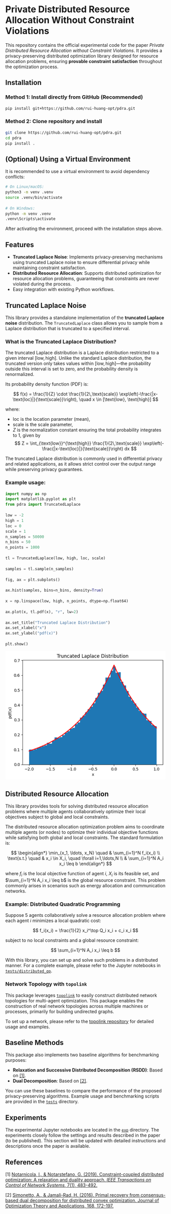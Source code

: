 # Private Distributed Resource Allocation Without Constraint Violations

This repository contains the official experimental code for the paper *Private Distributed Resource Allocation without Constraint Violations*. It provides a privacy-preserving distributed optimization library designed for resource allocation problems, ensuring **provable constraint satisfaction** throughout the optimization process.

## Installation

### Method 1: Install directly from GitHub (Recommended)
```bash
pip install git+https://github.com/rui-huang-opt/pdra.git
```

### Method 2: Clone repository and install
```bash
git clone https://github.com/rui-huang-opt/pdra.git
cd pdra
pip install .
```

## (Optional) Using a Virtual Environment

It is recommended to use a virtual environment to avoid dependency conflicts:

```bash
# On Linux/macOS:
python3 -m venv .venv
source .venv/bin/activate

# On Windows:
python -m venv .venv
.venv\Scripts\activate
```

After activating the environment, proceed with the installation steps above.

## Features

- **Truncated Laplace Noise**: Implements privacy-preserving mechanisms using truncated Laplace noise to ensure differential privacy while maintaining constraint satisfaction.
- **Distributed Resource Allocation**: Supports distributed optimization for resource allocation problems, guaranteeing that constraints are never violated during the process.
- Easy integration with existing Python workflows.

## Truncated Laplace Noise

This library provides a standalone implementation of the **truncated Laplace noise** distribution. The `TruncatedLaplace` class allows you to sample from a Laplace distribution that is truncated to a specified interval.

### What is the Truncated Laplace Distribution?

The truncated Laplace distribution is a Laplace distribution restricted to a given interval $[\text{low}, \text{high}]$. Unlike the standard Laplace distribution, the truncated version only takes values within $[\text{low}, \text{high}]$—the probability outside this interval is set to zero, and the probability density is renormalized.

Its probability density function (PDF) is:

$$
f(x) = \frac{1}{Z} \cdot \frac{1}{2\,\text{scale}} \exp\left(-\frac{|x-\text{loc}|}{\text{scale}}\right), \quad x \in [\text{low}, \text{high}]
$$

where:
- $\text{loc}$ is the location parameter (mean),
- $\text{scale}$ is the scale parameter,
- $Z$ is the normalization constant ensuring the total probability integrates to 1, given by
    $$
    Z = \int_{\text{low}}^{\text{high}} \frac{1}{2\,\text{scale}} \exp\left(-\frac{|x-\text{loc}|}{\text{scale}}\right) dx
    $$

The truncated Laplace distribution is commonly used in differential privacy and related applications, as it allows strict control over the output range while preserving privacy guarantees.

### Example usage:

```python
import numpy as np
import matplotlib.pyplot as plt
from pdra import TruncatedLaplace

low = -2
high = 1
loc = 0
scale = 1
n_samples = 50000
n_bins = 50
n_points = 1000

tl = TruncatedLaplace(low, high, loc, scale)

samples = tl.sample(n_samples)

fig, ax = plt.subplots()

ax.hist(samples, bins=n_bins, density=True)

x = np.linspace(low, high, n_points, dtype=np.float64)

ax.plot(x, tl.pdf(x), "r", lw=2)

ax.set_title("Truncated Laplace Distribution")
ax.set_xlabel("x")
ax.set_ylabel("pdf(x)")

plt.show()
```

![Truncated Laplace distribution](docs/images/truncated_laplace.png)

## Distributed Resource Allocation
This library provides tools for solving distributed resource allocation problems where multiple agents collaboratively optimize their local objectives subject to global and local constraints.

The distributed resource allocation optimization problem aims to coordinate multiple agents (or nodes) to optimize their individual objective functions while satisfying both global and local constraints. The standard formulation is:

$$
\begin{align*}
\min_{x_1, \ldots, x_N} \quad & \sum_{i=1}^N f_i(x_i) \\
\text{s.t.} \quad & x_i \in X_i, \quad \forall i=1,\ldots,N \\
& \sum_{i=1}^N A_i x_i \leq b
\end{align*}
$$

where $f_i$ is the local objective function of agent $i$, $X_i$ is its feasible set, and $\sum_{i=1}^N A_i x_i \leq b$ is the global resource constraint.
This problem commonly arises in scenarios such as energy allocation and communication networks.

### Example: Distributed Quadratic Programming

Suppose $5$ agents collaboratively solve a resource allocation problem where each agent $i$ minimizes a local quadratic cost:

$$
f_i(x_i) = \frac{1}{2} x_i^\top Q_i x_i + c_i x_i
$$

subject to no local constraints and a global resource constraint:

$$
\sum_{i=1}^N A_i x_i \leq b
$$

With this library, you can set up and solve such problems in a distributed manner.
For a complete example, please refer to the Jupyter notebooks in [`tests/distributed_qp`](tests/distributed_qp).

### Network Topology with `topolink`

This package leverages [`topolink`](https://github.com/rui-huang-opt/topolink) to easily construct distributed network topologies for multi-agent optimization.
This package enables the construction of real network topologies across multiple machines or processes, primarily for building undirected graphs.

To set up a network, please refer to the [topolink repository](https://github.com/rui-huang-opt/topolink) for detailed usage and examples.

## Baseline Methods

This package also implements two baseline algorithms for benchmarking purposes:

- **Relaxation and Successive Distributed Decomposition (RSDD)**: Based on [[1]](#references).
- **Dual Decomposition**: Based on [[2]](#references).

You can use these baselines to compare the performance of the proposed privacy-preserving algorithms. Example usage and benchmarking scripts are provided in the [`tests`](tests) directory.

## Experiments

The experimental Jupyter notebooks are located in the [`exp`](exp) directory. The experiments closely follow the settings and results described in the paper (to be published).
This section will be updated with detailed instructions and descriptions once the paper is available.

## References

[1] [Notarnicola, I., & Notarstefano, G. (2019). Constraint-coupled distributed optimization: A relaxation and duality approach. *IEEE Transactions on Control of Network Systems*, 7(1), 483-492.](https://ieeexplore.ieee.org/abstract/document/8746216)

[2] [Simonetto, A., & Jamali-Rad, H. (2016). Primal recovery from consensus-based dual decomposition for distributed convex optimization. Journal of Optimization Theory and Applications, 168, 172-197.](https://link.springer.com/article/10.1007/s10957-015-0758-0)